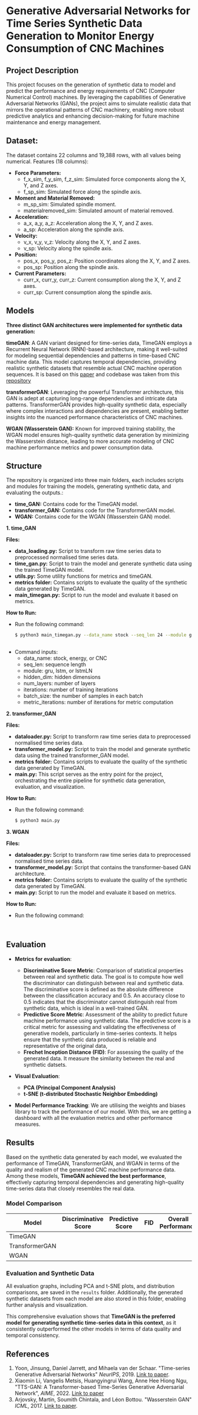# Generative Adversarial Networks for Time Series Synthetic Data Generation to Monitor Energy Consumption of CNC Machines

## Project Description
This project focuses on the generation of synthetic data to model and predict the performance and energy requirements of CNC (Computer Numerical Control) machines. By leveraging the capabilities of Generative Adversarial Networks (GANs), the project aims to simulate realistic data that mirrors the operational patterns of CNC machinery, enabling more robust predictive analytics and enhancing decision-making for future machine maintenance and energy management.

## Dataset:
The dataset contains 22 columns and 19,388 rows, with all values being numerical.
Features (18 columns):

- **Force Parameters:**
  - f_x_sim, f_y_sim, f_z_sim: Simulated force components along the X, Y, and Z axes.  
  - f_sp_sim: Simulated force along the spindle axis.  
- **Moment and Material Removed:**  
  - m_sp_sim: Simulated spindle moment.  
  - materialremoved_sim: Simulated amount of material removed.  
- **Acceleration:**  
  - a_x, a_y, a_z: Acceleration along the X, Y, and Z axes.  
  - a_sp: Acceleration along the spindle axis.  
- **Velocity:**  
  - v_x, v_y, v_z: Velocity along the X, Y, and Z axes.  
  - v_sp: Velocity along the spindle axis.  
- **Position:**  
  - pos_x, pos_y, pos_z: Position coordinates along the X, Y, and Z axes.  
  - pos_sp: Position along the spindle axis.  
- **Current Parameters:**  
  - curr_x, curr_y, curr_z: Current consumption along the X, Y, and Z axes.  
  - curr_sp: Current consumption along the spindle axis.

## Models
**Three distinct GAN architectures were implemented for synthetic data generation:**

**timeGAN**: A GAN variant designed for time-series data, TimeGAN employs a Recurrent Neural Network (RNN)-based architecture, making it well-suited for modeling sequential dependencies and patterns in time-based CNC machine data. This model captures temporal dependencies, providing realistic synthetic datasets that resemble actual CNC machine operation sequences. It is based on this [paper](https://papers.nips.cc/paper_files/paper/2019/hash/c9efe5f26cd17ba6216bbe2a7d26d490-Abstract.html) and codebase was taken from this [repository](https://github.com/jsyoon0823/TimeGAN/tree/master)

**transformerGAN**: Leveraging the powerful Transformer architecture, this GAN is adept at capturing long-range dependencies and intricate data patterns. TransformerGAN provides high-quality synthetic data, especially where complex interactions and dependencies are present, enabling better insights into the nuanced performance characteristics of CNC machines.

**WGAN (Wasserstein GAN):** Known for improved training stability, the WGAN model ensures high-quality synthetic data generation by minimizing the Wasserstein distance, leading to more accurate modeling of CNC machine performance metrics and power consumption data.

## Structure
The repository is organized into three main folders, each includes scripts and modules for training the models, generating synthetic data, and evaluating the outputs.:

  - **time_GAN:** Contains code for the TimeGAN model.
  - **transformer_GAN:** Contains code for the TransformerGAN model.
  - **WGAN:** Contains code for the WGAN (Wasserstein GAN) model.
    

**1. time_GAN**  

**Files:**
  - **data_loading.py:** Script to transform raw time series data to preprocessed normalised time series data.
  - **time_gan.py:** Script to train the model and generate synthetic data using the trained TimeGAN model.
  - **utils.py:** Some utility functions for metrics and timeGAN.
  - **metrics folder:** Contains scripts to evaluate the quality of the synthetic data generated by TimeGAN.
  - **main_timegan.py:** Script to run the model and evaluate it based on metrics.

**How to Run:**
  - Run the following command:
    ```bash
    $ python3 main_timegan.py --data_name stock --seq_len 24 --module gru --hidden_dim 24 --num_layer 3 --iteration 50000 --batch_size 128 --metric_iteration 10 
  
  - Command inputs:
    - data_name: stock, energy, or CNC
    - seq_len: sequence length
    - module: gru, lstm, or lstmLN
    - hidden_dim: hidden dimensions
    - num_layers: number of layers
    - iterations: number of training iterations
    - batch_size: the number of samples in each batch
    - metric_iterations: number of iterations for metric computation

**2. transformer_GAN**  

**Files:**
  - **dataloader.py:** Script to transform raw time series data to preprocessed normalised time series data.
  - **transformer_model.py:** Script to train the model and generate synthetic data using the trained transformer_GAN model.
  - **metrics folder:** Contains scripts to evaluate the quality of the synthetic data generated by TimeGAN.
  - **main.py:** This script serves as the entry point for the project, orchestrating the entire pipeline for synthetic data generation, evaluation, and visualization.

**How to Run:**
  - Run the following command:
    ```bash
    $ python3 main.py 

**3. WGAN**  

**Files:**
  - **dataloader.py:** Script to transform raw time series data to preprocessed normalised time series data.
  - **transformer_model.py:** Script that contains the transformer-based GAN architecture.
  - **metrics folder:** Contains scripts to evaluate the quality of the synthetic data generated by TimeGAN.
  - **main.py:** Script to run the model and evaluate it based on metrics.

**How to Run:**
  - Run the following command:
    ```bash
                 


## Evaluation
- **Metrics for evaluation**:
  - **Discriminative Score Metric**: Comparison of statistical properties between real and synthetic data. The goal is to compute  how well the discriminator can distinguish between real and synthetic data. The discriminative score is defined as the absolute difference between the classification accuracy and 0.5. An accuracy close to 0.5 indicates that the discriminator cannot distinguish real from synthetic data, which is ideal in a well-trained GAN.
  - **Predictive Score Metric**: Assessment of the ability to predict future machine performance using synthetic data. The predictive score is a critical metric for assessing and validating the effectiveness of generative models, particularly in time-series contexts. It helps ensure that the synthetic data produced is reliable and representative of the original data,
  - **Frechet Inception Distance (FID)**: For assessing the quality of the generated data. It measure the similarity between the real and synthetic datsets.

- **Visual Evaluation**:
  - **PCA (Principal Component Analysis)**
  - **t-SNE (t-distributed Stochastic Neighbor Embedding)**

- **Model Performance Tracking**: We are utilising the weights and biases library to track the performance of our model. With this, we are getting a dashboard with all the evaluation metrics and other performance measures.

## Results
Based on the synthetic data generated by each model, we evaluated the performance of TimeGAN, TransformerGAN, and WGAN in terms of the quality and realism of the generated CNC machine performance data. Among these models, **TimeGAN achieved the best performance**, effectively capturing temporal dependencies and generating high-quality time-series data that closely resembles the real data.

### Model Comparison

| Model           | Discriminative Score | Predictive Score      | FID                | Overall Performance |
|-----------------|----------------------|-----------------------|--------------------|---------------------|
| TimeGAN         |                      |                       |                    |                     |
| TransformerGAN  |                      |                       |                    |                     |
| WGAN            |                      |                       |                    |                     |

### Evaluation and Synthetic Data

All evaluation graphs, including PCA and t-SNE plots, and distribution comparisons, are saved in the `results` folder. Additionally, the generated synthetic datasets from each model are also stored in this folder, enabling further analysis and visualization.

This comprehensive evaluation shows that **TimeGAN is the preferred model for generating synthetic time-series data in this context**, as it consistently outperformed the other models in terms of data quality and temporal consistency.




## References
1. Yoon, Jinsung, Daniel Jarrett, and Mihaela van der Schaar. "Time-series Generative Adversarial Networks" *NeurIPS*, 2019. [Link to paper](https://arxiv.org/abs/1906.02878).
2. Xiaomin Li, Vangelis Metsis, Huangyingrui Wang, Anne Hee Hiong Ngu, "TTS-GAN: A Transformer-based Time-Series Generative Adversarial Network", *AIME*, 2022. [Link to paper](https://arxiv.org/abs/2202.02691)
3. Arjovsky, Martin, Soumith Chintala, and Léon Bottou. "Wasserstein GAN" *ICML*, 2017. [Link to paper](https://arxiv.org/abs/1701.07875).

